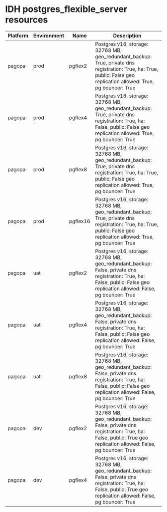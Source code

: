 # IDH postgres_flexible_server resources
|Platform| Environment| Name | Description | 
|------|---------|----|---|
|pagopa|prod|pgflex2| Postgres v16, storage: 32768 MB, geo_redundant_backup: True, private dns registration: True, ha: True, public: False geo replication allowed: True, pg bouncer: True |
|pagopa|prod|pgflex4| Postgres v16, storage: 32768 MB, geo_redundant_backup: True, private dns registration: True, ha: False, public: False geo replication allowed: True, pg bouncer: True |
|pagopa|prod|pgflex8| Postgres v16, storage: 32768 MB, geo_redundant_backup: True, private dns registration: True, ha: True, public: False geo replication allowed: True, pg bouncer: True |
|pagopa|prod|pgflex16| Postgres v16, storage: 32768 MB, geo_redundant_backup: True, private dns registration: True, ha: True, public: False geo replication allowed: True, pg bouncer: True |
|pagopa|uat|pgflex2| Postgres v16, storage: 32768 MB, geo_redundant_backup: False, private dns registration: True, ha: False, public: False geo replication allowed: False, pg bouncer: True |
|pagopa|uat|pgflex4| Postgres v16, storage: 32768 MB, geo_redundant_backup: False, private dns registration: True, ha: False, public: False geo replication allowed: False, pg bouncer: True |
|pagopa|uat|pgflex8| Postgres v16, storage: 32768 MB, geo_redundant_backup: False, private dns registration: True, ha: False, public: False geo replication allowed: False, pg bouncer: True |
|pagopa|dev|pgflex2| Postgres v16, storage: 32768 MB, geo_redundant_backup: False, private dns registration: True, ha: False, public: True geo replication allowed: False, pg bouncer: True |
|pagopa|dev|pgflex4| Postgres v16, storage: 32768 MB, geo_redundant_backup: False, private dns registration: True, ha: False, public: True geo replication allowed: False, pg bouncer: True |
